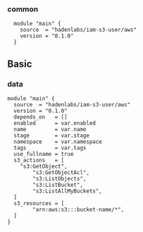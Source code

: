<!-- Space: Projects -->
<!-- Parent: TerraformAwsIamS3User -->
<!-- Title: Examples TerraformAwsIamS3User -->

<!-- Label: Examples -->
<!-- Include: ./../disclaimer.md -->
<!-- Include: ac:toc -->

### common

```hcl
  module "main" {
    source  = "hadenlabs/iam-s3-user/aws"
    version = "0.1.0"
  }
```

## Basic

### data

```hcl
module "main" {
  source  = "hadenlabs/iam-s3-user/aws"
  version = "0.1.0"
  depends_on   = []
  enabled      = var.enabled
  name         = var.name
  stage        = var.stage
  namespace    = var.namespace
  tags         = var.tags
  use_fullname = true
  s3_actions   = [
    "s3:GetObject",
		"s3:GetObjectAcl",
		"s3:ListObjects",
		"s3:ListBucket",
		"s3:ListAllMyBuckets",
  ]
  s3_resources = [
		"arn:aws:s3:::bucket-name/*",
  ]
}
```
